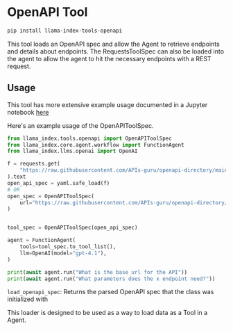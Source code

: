 # OpenAPI Tool

```bash
pip install llama-index-tools-openapi
```

This tool loads an OpenAPI spec and allow the Agent to retrieve endpoints and details about endpoints. The RequestsToolSpec can also be loaded into the agent to allow the agent to hit the necessary endpoints with a REST request.

## Usage

This tool has more extensive example usage documented in a Jupyter notebook [here](https://github.com/run-llama/llama_index/blob/main/llama-index-integrations/tools/llama-index-tools-openapi/examples/openapi_and_requests.ipynb)

Here's an example usage of the OpenAPIToolSpec.

```python
from llama_index.tools.openapi import OpenAPIToolSpec
from llama_index.core.agent.workflow import FunctionAgent
from llama_index.llms.openai import OpenAI

f = requests.get(
    "https://raw.githubusercontent.com/APIs-guru/openapi-directory/main/APIs/openai.com/1.2.0/openapi.yaml"
).text
open_api_spec = yaml.safe_load(f)
# OR
open_spec = OpenAPIToolSpec(
    url="https://raw.githubusercontent.com/APIs-guru/openapi-directory/main/APIs/openai.com/1.2.0/openapi.yaml"
)


tool_spec = OpenAPIToolSpec(open_api_spec)

agent = FunctionAgent(
    tools=tool_spec.to_tool_list(),
    llm=OpenAI(model="gpt-4.1"),
)

print(await agent.run("What is the base url for the API"))
print(await agent.run("What parameters does the x endpoint need?"))
```

`load_openapi_spec`: Returns the parsed OpenAPI spec that the class was initialized with

This loader is designed to be used as a way to load data as a Tool in a Agent.
